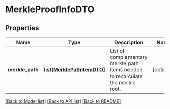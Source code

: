 # MerkleProofInfoDTO

## Properties
Name | Type | Description | Notes
------------ | ------------- | ------------- | -------------
**merkle_path** | [**list[MerklePathItemDTO]**](MerklePathItemDTO.md) | List of complementary merkle path items needed to recalculate the merkle root. | [optional] 

[[Back to Model list]](../README.md#documentation-for-models) [[Back to API list]](../README.md#documentation-for-api-endpoints) [[Back to README]](../README.md)


